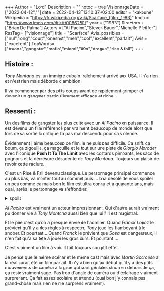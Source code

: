 +++
Author = "Lord"
Description = ""
notoc = true
VisionnageDate = ["2022-04-12",""]
date = 2022-04-13T13:10:37+02:00
editor = "kakoune"
Wikipedia = "https://fr.wikipedia.org/wiki/Scarface_(film,_1983)"
Imdb = "https://www.imdb.com/title/tt0086250/"
year = ["1983"]
Directors = ["Brian De Palma"]
Actors = ["Al Pacino","Steven Bauer","Michelle Pfeiffer"]
RssTag = ["visionnage"]
title = "Scarface"
Avis_possibles = ["nul","long","court","oneshot","meh","cool","excellent","parfait"]
Avis = ["excellent"] 
TopWords=["truand","gangster","mafia","miami","80s","drogue","rise & fall"]
+++
## Histoire :
*Tony Montana* est un immigré cubain fraîchement arrivé aux USA.
Il n'a rien et n'est rien mais déborde d'ambition.

Il va commencer par des ptits coups avant de rapidement grimper et devenir un gangster particulièrement efficace et riche.

## Ressenti :
Un des films de gangster les plus culte avec un *Al Pacino* en puissance.
Il est devenu un film référencé par vraiment beaucoup de monde alors que lors de sa sortie la critique l'a pas mal descendu pour sa violence.

Évidemment j'aime beaucoup ce film, je ne suis pas difficile.
Ça sniff, ça boum, ça zigouille, ça magouille et le tout sur une piste de *Giorgio Moroder* avec l'iconique **Push It To The Limit** avec les costards pimpants, les sacs de pognons et la démesure décadente de *Tony Montana*.
Toujours un plaisir de revoir cette raclure.

C'est un Rise & Fall devenu classique.
Le personnage principal commence au plus bas, va monter tout au sommet puis … bha désolé de vous spoiler un peu comme ça mais bon le film est ultra connu et a quarante ans, mais ouai, après le personnage va s'effondrer.

<details><summary>spoils</summary>

Étrangement dans la culture populaire *Tony Montana* est devenue un symbole de réussite.

C'est à peu près vrai si on exclut le fait qu'il n'est au final jamais heureux avec sa femme malgré le combat qu'il a mené pour être avec elle.
Que sa relation avec sa famille est calamiteuse au point de pousser sa sœur à le tuer et de se faire renier par sa mère.
Qu'il n'a en gros pas d'ami si ce n'est *Manny* qu'il finit par buter et en qui il n'a jamais eu pleinement confiance.
Il a eu du pognon par contre c'est vrai mais il n'a pas l'air spécialement heureux.

Il finit addict à sa propre merde et passe son temps à crever des gens et fréquente des gens qui tentent de bousculer sa (pourtant vraiment faible) limite morale.

Bref, c'est une pourriture triste qui malgré son apparente réussite il a certe atteint son objectif de richesse mais il n'est pas heureux et vit carrément dans la peur avec un système de vidéo-surveillance (hors de prix pour l'époque) avec en plus une armée d'homme de main…

Mouai, je sais pas vous mais je ne l'envie pas vraiment.
La morale de l'histoire c'est ptet que l'argent ne fait pas le bonheur ?
</details>

*Al Pacino* est vraiment un acteur impressionnant.
Qui d'autre aurait vraiment pu donner vie à *Tony Montana* aussi bien que lui ?
Il est magistral.

Et le pire c'est qu'on a presque envie de l'admirer.
Quand *Franck Lopez* le prévient qu'il y a des règles à respecter, *Tony* joue les flamboyant à le snober.
Et pourtant…
Quand *Franck* le prévient que *Sosa* est dangeureux, il n'en fait qu'à sa tête à jouer les gros durs.
Et pourtant …

C'est vraiment un film à voir.
Il fait toujours son ptit effet.

Je pense que le même scénar et le même cast mais avec *Martin Scorcese* à la réal aurait été un film parfait.
Il n'y a bien qu'au début qu'il y a des ptits mouvements de caméra à la grue qui sont géniales sinon en dehors de ça, ça reste vraiment sage.
Pas trop d'angle de caméra ou d'éclairage vraiment surprenant.
Ça fait assez scolaire et attendu (ouai bon j'y connais pas grand-chose mais rien ne me surprend vraiment).

